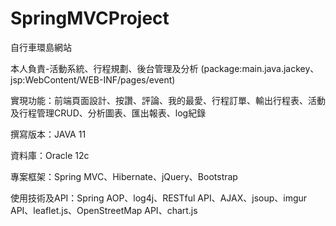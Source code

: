 # SpringMVCProject

自行車環島網站

本人負責-活動系統、行程規劃、後台管理及分析
(package:main.java.jackey、jsp:WebContent/WEB-INF/pages/event)

實現功能：前端頁面設計、按讚、評論、我的最愛、行程訂單、輸出行程表、活動及行程管理CRUD、分析圖表、匯出報表、log紀錄

撰寫版本：JAVA 11

資料庫：Oracle 12c

專案框架：Spring MVC、Hibernate、jQuery、Bootstrap

使用技術及API：Spring AOP、log4j、RESTful API、AJAX、jsoup、imgur API、leaflet.js、OpenStreetMap API、chart.js

